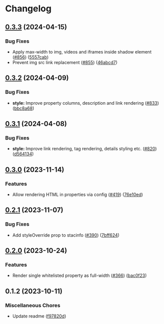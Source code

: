 # Changelog

## [0.3.3](https://github.com/EOX-A/EOxElements/compare/stacinfo-v0.3.2...stacinfo-v0.3.3) (2024-04-15)

### Bug Fixes

- Apply max-width to img, videos and iframes inside shadow element ([#856](https://github.com/EOX-A/EOxElements/issues/856)) ([5557cab](https://github.com/EOX-A/EOxElements/commit/5557cabcdaa6c9c5c5b4e0e03135cc9756a49546))
- Prevent img src link replacement ([#855](https://github.com/EOX-A/EOxElements/issues/855)) ([46abcd7](https://github.com/EOX-A/EOxElements/commit/46abcd70a8e9cbf3fe5d243c540edf49936bc839))

## [0.3.2](https://github.com/EOX-A/EOxElements/compare/stacinfo-v0.3.1...stacinfo-v0.3.2) (2024-04-09)

### Bug Fixes

- **style:** Improve property columns, description and link rendering ([#833](https://github.com/EOX-A/EOxElements/issues/833)) ([bbc8a68](https://github.com/EOX-A/EOxElements/commit/bbc8a68710d906eae168825bcaf232383901fdff))

## [0.3.1](https://github.com/EOX-A/EOxElements/compare/stacinfo-v0.3.0...stacinfo-v0.3.1) (2024-04-08)

### Bug Fixes

- **style:** Improve link rendering, tag rendering, details styling etc. ([#820](https://github.com/EOX-A/EOxElements/issues/820)) ([d564134](https://github.com/EOX-A/EOxElements/commit/d5641349b22594381cae7535d9aaa138e4d181bc))

## [0.3.0](https://github.com/EOX-A/EOxElements/compare/stacinfo-v0.2.1...stacinfo-v0.3.0) (2023-11-14)

### Features

- Allow rendering HTML in properties via config ([#419](https://github.com/EOX-A/EOxElements/issues/419)) ([76e10ed](https://github.com/EOX-A/EOxElements/commit/76e10edc2320348a8e80178a02225d90bea3c1af))

## [0.2.1](https://github.com/EOX-A/EOxElements/compare/stacinfo-v0.2.0...stacinfo-v0.2.1) (2023-11-07)

### Bug Fixes

- Add styleOverride prop to stacinfo ([#390](https://github.com/EOX-A/EOxElements/issues/390)) ([7bff624](https://github.com/EOX-A/EOxElements/commit/7bff624b10530b609c7ebd2ef33711e8a6510b34))

## [0.2.0](https://github.com/EOX-A/EOxElements/compare/stacinfo-v0.1.2...stacinfo-v0.2.0) (2023-10-24)

### Features

- Render single whitelisted property as full-width ([#366](https://github.com/EOX-A/EOxElements/issues/366)) ([bac0f23](https://github.com/EOX-A/EOxElements/commit/bac0f236ebf3f0eed2394673c9dafac69e4986de))

## 0.1.2 (2023-10-11)

### Miscellaneous Chores

- Update readme ([f97820d](https://github.com/EOX-A/EOxElements/commit/f97820df806576e66202f4121ea70110308d2305))
